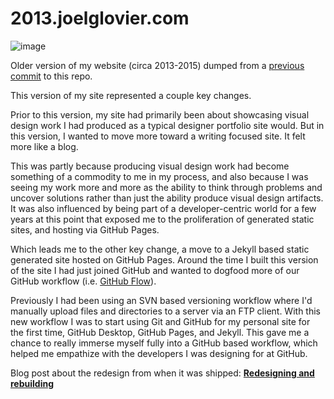 2013.joelglovier.com
==================

![image](https://user-images.githubusercontent.com/1319791/103161096-ddaf1100-4791-11eb-9390-40723746fd81.png)

Older version of my website (circa 2013-2015) dumped from a [previous commit](https://github.com/jglovier/jglovier.github.io/commit/2edc983e5fec59f2505e37e8298b685ac80bb9be) to this repo.

This version of my site represented a couple key changes. 

Prior to this version, my site had primarily been about showcasing visual design work I had produced as a typical designer portfolio site would. But in this version, I wanted to move more toward a writing focused site. It felt more like a blog.

This was partly because producing visual design work had become something of a commodity to me in my process, and also because I was seeing my work more and more as the ability to think through problems and uncover solutions rather than just the ability produce visual design artifacts. It was also influenced by being part of a developer-centric world for a few years at this point that exposed me to the proliferation of generated static sites, and hosting via GitHub Pages.

Which leads me to the other key change, a move to a Jekyll based static generated site hosted on GitHub Pages. Around the time I built this version of the site I had just joined GitHub and wanted to dogfood more of our GitHub workflow (i.e. [GitHub Flow](https://guides.github.com/introduction/flow/)).

Previously I had been using an SVN based versioning workflow where I'd manually upload files and directories to a server via an FTP client. With this new workflow I was to start using Git and GitHub for my personal site for the first time, GitHub Desktop, GitHub Pages, and Jekyll. This gave me a chance to really immerse myself fully into a GitHub based workflow, which helped me empathize with the developers I was designing for at GitHub.

Blog post about the redesign from when it was shipped: **[Redesigning and rebuilding](https://2013.joelglovier.com/writing/redesigning-and-rebuilding)**